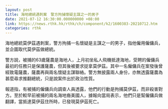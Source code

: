 ```yaml
---
layout: post
title: 海地總統遇刺案　警方拘捕懷疑主謀之一的男子
date: 2021-07-12 16:30:00.000000000 +08:00
link: https://news.rthk.hk/rthk/ch/component/k2/1600383-20210712.htm
categories: rthk
---
```


海地總統莫伊茲遇刺案，警方拘捕一名懷疑是主謀之一的男子，指他僱用僱傭兵，並企圖取代莫伊茲做總統。

警方說，被捕的63歲薩農是海地人，上月初坐私人飛機抵達海地，受聘的僱傭兵最初的任務只是保護薩農，但其後被要求捉拿莫伊茲。其中一名僱傭兵在案發後曾經致電薩農，薩農再與兩名懷疑主謀聯絡。警方無披露兩人身份，亦無透露薩農為甚麼尋求推翻總統，只是說案件出於政治性質。

報道指，有被捕的僱傭兵向調查人員透露，他們的行動是拘捕莫伊茲，而非殺害對方。至於較早前被捕的兩名海地裔美國人，據報向當局表示，他們只是幫僱傭兵做翻譯，當抵達莫伊茲住所時，已發現莫伊茲死亡。
